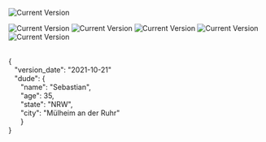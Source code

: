 ![Current Version](https://img.shields.io/badge/Readme-v0.3-00cc00.svg)

![Current Version](https://img.shields.io/badge/HTML-3d3c5a.svg)
![Current Version](https://img.shields.io/badge/CSS-1b8fe7.svg)
![Current Version](https://img.shields.io/badge/Javascript-e0c222.svg)
![Current Version](https://img.shields.io/badge/REACT-7ca286.svg)
![Current Version](https://img.shields.io/badge/Node.JS-3b4982.svg)

<br>{
<br>&nbsp;&nbsp;&nbsp;"version_date": "2021-10-21"
<br>&nbsp;&nbsp;&nbsp;"dude": {
<br>&nbsp;&nbsp;&nbsp;&nbsp;&nbsp;&nbsp;"name": "Sebastian",
<br>&nbsp;&nbsp;&nbsp;&nbsp;&nbsp;&nbsp;"age": 35,
<br>&nbsp;&nbsp;&nbsp;&nbsp;&nbsp;&nbsp;"state": "NRW",
<br>&nbsp;&nbsp;&nbsp;&nbsp;&nbsp;&nbsp;"city": "Mülheim an der Ruhr"
<br>&nbsp;&nbsp;&nbsp;&nbsp;&nbsp;&nbsp;}
<br>}
    
